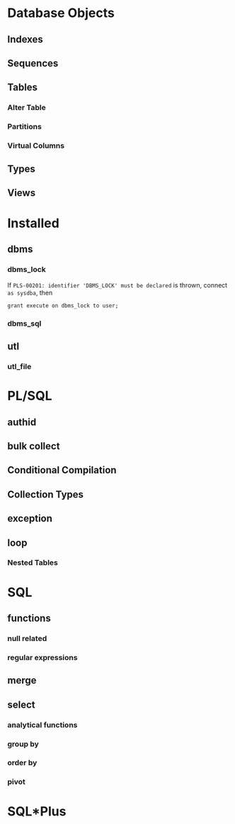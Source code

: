 # Database Objects

## Indexes

## Sequences

## Tables

### Alter Table
### Partitions
### Virtual Columns

## Types

## Views

# Installed

## dbms

### dbms_lock

If `PLS-00201: identifier 'DBMS_LOCK' must be declared` is thrown, connect `as sysdba`, then

    grant execute on dbms_lock to user;



### dbms_sql

## utl

### utl_file

# PL/SQL

## authid

## bulk collect

## Conditional Compilation

## Collection Types

## exception

## loop

### Nested Tables

# SQL

## functions

### null related
### regular expressions

## merge

## select

### analytical functions

### group by

### order by

### pivot

# SQL*Plus
